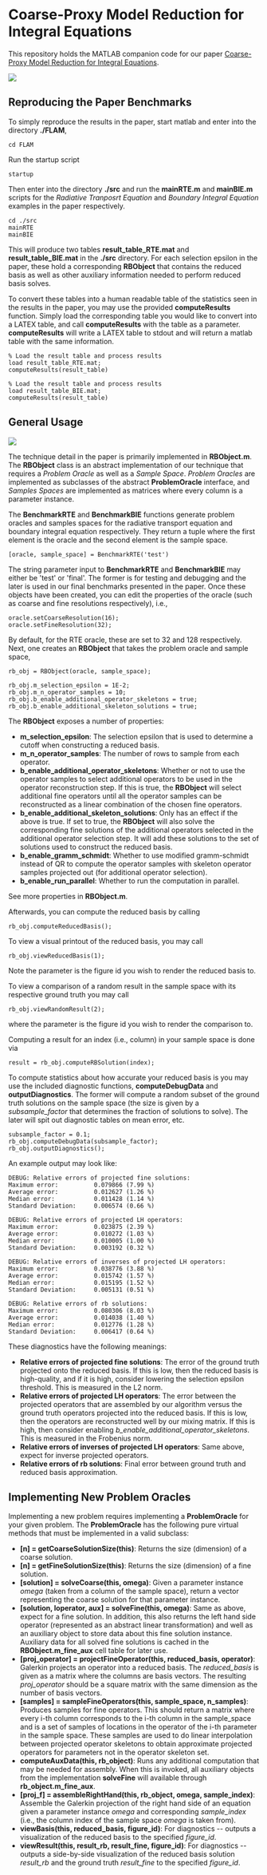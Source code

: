 # Coarse-Proxy Model Reduction for Integral Equations

This repository holds the MATLAB companion code for our paper [Coarse-Proxy Model Reduction for Integral Equations](https://arxiv.org/abs/1911.05331). 

![](splash.png)

## Reproducing the Paper Benchmarks

To simply reproduce the results in the paper, start matlab and enter into the directory **./FLAM**,

```[matlab]
cd FLAM
```

Run the startup script

```[matlab]
startup
```

Then enter into the directory **./src** and run the **mainRTE.m** and **mainBIE.m** scripts for the *Radiative Tranposrt Equation* and *Boundary Integral Equation* examples in the paper respectively.

```[matlab]
cd ./src
mainRTE
mainBIE
```

This will produce two tables **result_table_RTE.mat** and **result_table_BIE.mat** in the **./src** directory. For each selection epsilon in the paper, these hold a corresponding **RBObject** that contains the reduced basis as well as other auxiliary information needed to perform reduced basis solves. 

To convert these tables into a human readable table of the statistics seen in the results in the paper, you may use the provided **computeResults** function. Simply load the corresponding table you would like to convert into a LATEX table, and call **computeResults** with the table as a parameter. **computeResults** will write a LATEX table to stdout and will return a matlab table with the same information.

```[matlab]
% Load the result table and process results
load result_table_RTE.mat;
computeResults(result_table)

% Load the result table and process results
load result_table_BIE.mat;
computeResults(result_table)
```

## General Usage

![](framework.PNG)

The technique detail in the paper is primarily implemented in **RBObject.m**. The **RBObject** class is an abstract implementation of our technique that requires a *Problem Oracle* as well as a *Sample Space*. *Problem Oracles* are implemented as subclasses of the abstract **ProblemOracle** interface, and *Samples Spaces* are implemented as matrices where every column is a parameter instance.

The **BenchmarkRTE** and **BenchmarkBIE** functions generate problem oracles and samples spaces for the radiative transport equation and boundary integral equation respectively. They return a tuple where the first element is the oracle and the second element is the sample space.

```[matlab]
[oracle, sample_space] = BenchmarkRTE('test')
```

The string parameter input to **BenchmarkRTE** and **BenchmarkBIE** may either be 'test' or 'final'. The former is for testing and debugging and the later is used in our final benchmarks presented in the paper. Once these objects have been created, you can edit the properties of the oracle (such as coarse and fine resolutions respectively), i.e.,

```[matlab]
oracle.setCoarseResolution(16);
oracle.setFineResolution(32);
```

By default, for the RTE oracle, these are set to 32 and 128 respectively. Next, one creates an **RBObject** that takes the problem oracle and sample space,

```[matlab]
rb_obj = RBObject(oracle, sample_space);

rb_obj.m_selection_epsilon = 1E-2;
rb_obj.m_n_operator_samples = 10; 
rb_obj.b_enable_additional_operator_skeletons = true;
rb_obj.b_enable_additional_skeleton_solutions = true;
```

The **RBObject** exposes a number of properties:

* **m_selection_epsilon**: The selection epsilon that is used to determine a cutoff when constructing a reduced basis.
* **m_n_operator_samples**: The number of rows to sample from each operator.
* **b_enable_additional_operator_skeletons**: Whether or not to use the operator samples to select additional operators to be used in the operator reconstruction step. If this is true, the **RBObject** will select additional fine operators until all the operator samples can be reconstructed as a linear combination of the chosen fine operators.
* **b_enable_additional_skeleton_solutions**: Only has an effect if the above is true. If set to true, the **RBObject** will also solve the corresponding fine solutions of the additional operators selected in the additional operator selection step. It will add these solutions to the set of solutions used to construct the reduced basis.
* **b_enable_gramm_schmidt**: Whether to use modified gramm-schmidt instead of QR to compute the operator samples with skeleton operator samples projected out (for additional operator selection).
* **b_enable_run_parallel**: Whether to run the computation in parallel.

See more properties in **RBObject.m**. 

Afterwards, you can compute the reduced basis by calling

```[matlab]
rb_obj.computeReducedBasis();
```

To view a visual printout of the reduced basis, you may call
```[matlab]
rb_obj.viewReducedBasis(1);
```
Note the parameter is the figure id you wish to render the reduced basis to.

To view a comparison of a random result in the sample space with its respective ground truth you may call
```[matlab]
rb_obj.viewRandomResult(2);
```
where the parameter is the figure id you wish to render the comparison to.

Computing a result for an index (i.e., column) in your sample space is done via
```[matlab]
result = rb_obj.computeRBSolution(index);
```

To compute statistics about how accurate your reduced basis is you may use the included diagnostic functions, **computeDebugData** and **outputDiagnostics**. The former will compute a random subset of the ground truth solutions on the sample space (the size is given by a *subsample_factor* that determines the fraction of solutions to solve). The later will spit out diagnostic tables on mean error, etc.
```[matlab]
subsample_factor = 0.1; 
rb_obj.computeDebugData(subsample_factor);
rb_obj.outputDiagnostics();
```
An example output may look like:
```
DEBUG: Relative errors of projected fine solutions:
Maximum error:          0.079866 (7.99 %)
Average error:          0.012627 (1.26 %)
Median error:           0.011428 (1.14 %)
Standard Deviation:     0.006574 (0.66 %)

DEBUG: Relative errors of projected LH operators:
Maximum error:          0.023875 (2.39 %)
Average error:          0.010272 (1.03 %)
Median error:           0.010005 (1.00 %)
Standard Deviation:     0.003192 (0.32 %)

DEBUG: Relative errors of inverses of projected LH operators:
Maximum error:          0.038776 (3.88 %)
Average error:          0.015742 (1.57 %)
Median error:           0.015195 (1.52 %)
Standard Deviation:     0.005131 (0.51 %)

DEBUG: Relative errors of rb solutions:
Maximum error:          0.080306 (8.03 %)
Average error:          0.014038 (1.40 %)
Median error:           0.012776 (1.28 %)
Standard Deviation:     0.006417 (0.64 %)
```
These diagnostics have the following meanings:
* **Relative errors of projected fine solutions**: The error of the ground truth projected onto the reduced basis. If this is low, then the reduced basis is high-quality, and if it is high, consider lowering the selection epsilon threshold. This is measured in the L2 norm.
* **Relative errors of projected LH operators**: The error between the projected operators that are assembled by our algorithm versus the ground truth operators projected into the reduced basis. If this is low, then the operators are reconstructed well by our mixing matrix. If this is high, then consider enabling *b_enable_additional_operator_skeletons*. This is measured in the Frobenius norm.
* **Relative errors of inverses of projected LH operators**: Same above, expect for inverse projected operators.
* **Relative errors of rb solutions**: Final error between ground truth and reduced basis approximation.

## Implementing New Problem Oracles

Implementing a new problem requires implementing a **ProblemOracle** for your given problem. The **ProblemOracle** has the following pure virtual methods that must be implemented in a valid subclass:
* **[n] = getCoarseSolutionSize(this)**: Returns the size (dimension) of a coarse solution.
* **[n] = getFineSolutionSize(this)**: Returns the size (dimension) of a fine solution.
* **[solution] = solveCoarse(this, omega)**: Given a parameter instance *omega* (taken from a column of the sample space), return a vector representing the coarse solution for that parameter instance.
* **[solution, loperator, aux] = solveFine(this, omega)**: Same as above, expect for a fine solution. In addition, this also returns the left hand side operator (represented as an abstract linear transformation) and well as an auxiliary object to store data about this fine solution instance. Auxiliary data for all solved fine solutions is cached in the **RBObject.m_fine_aux** cell table for later use.
* **[proj_operator] = projectFineOperator(this, reduced_basis, operator)**: Galerkin projects an operator into a reduced basis. The *reduced_basis* is given as a matrix where the columns are basis vectors. The resulting *proj_operator* should be a square matrix with the same dimension as the number of basis vectors.
* **[samples] = sampleFineOperators(this, sample_space, n_samples)**: Produces samples for fine operators. This should return a matrix where every i-th column corresponds to the i-th column in the sample_space and is a set of samples of locations in the operator of the i-th parameter in the sample space. These samples are used to do linear interpolation between projected operator skeletons to obtain approximate projected operators for parameters not in the operator skeleton set.
* **computeAuxData(this, rb_object)**: Runs any additional computation that may be needed for assembly. When this is invoked, all auxiliary objects from the implementation **solveFine** will available through **rb_object.m_fine_aux**.
* **[proj_f] = assembleRightHand(this, rb_object, omega, sample_index)**: Assemble the Galerkin projection of the right hand side of an equation given a parameter instance *omega* and corresponding *sample_index* (i.e., the column index of the sample space *omega* is taken from). 
* **viewBasis(this, reduced_basis, figure_id)**: For diagnostics -- outputs a visualization of the reduced basis to the specified *figure_id*.
* **viewResult(this, result_rb, result_fine, figure_id)**: For diagnostics -- outputs a side-by-side visualization of the reduced basis solution *result_rb* and the ground truth *result_fine* to the specified *figure_id*.